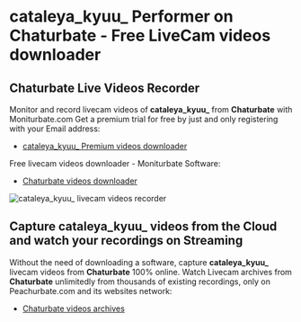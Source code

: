 # cataleya_kyuu_ Performer on Chaturbate - Free LiveCam videos downloader

## Chaturbate Live Videos Recorder

Monitor and record livecam videos of **cataleya_kyuu_** from **Chaturbate** with Moniturbate.com
Get a premium trial for free by just and only registering with your Email address:
* [cataleya_kyuu_ Premium videos downloader](https://moniturbate.com/request-demo-licence-key.html)

Free livecam videos downloader - Moniturbate Software:
* [Chaturbate videos downloader](https://moniturbate.com/moniturbate-download-software.html)

![cataleya_kyuu_ livecam videos recorder](https://peachurnet.com/templates/moniturbate-software.png)


## Capture cataleya_kyuu_ videos from the Cloud and watch your recordings on Streaming

Without the need of downloading a software, capture **cataleya_kyuu_** livecam videos from **Chaturbate** 100% online.
Watch Livecam archives from **Chaturbate** unlimitedly from thousands of existing recordings, only on Peachurbate.com and its websites network:
* [Chaturbate videos archives](https://peachurnet.com/)